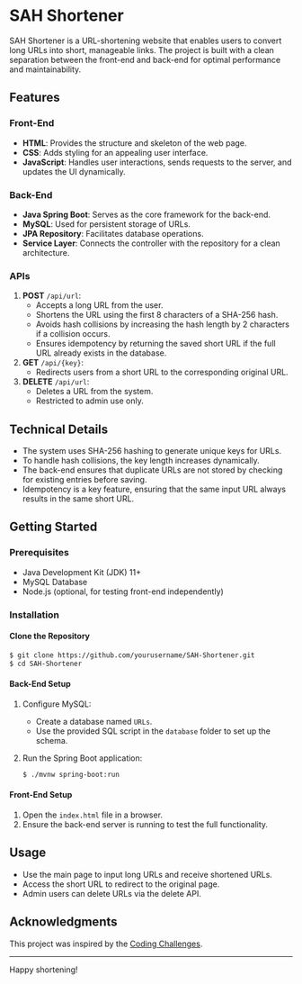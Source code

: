 # SAH Shortener

SAH Shortener is a URL-shortening website that enables users to convert long URLs into short, manageable links. The project is built with a clean separation between the front-end and back-end for optimal performance and maintainability.

## Features

### Front-End
- **HTML**: Provides the structure and skeleton of the web page.
- **CSS**: Adds styling for an appealing user interface.
- **JavaScript**: Handles user interactions, sends requests to the server, and updates the UI dynamically.

### Back-End
- **Java Spring Boot**: Serves as the core framework for the back-end.
- **MySQL**: Used for persistent storage of URLs.
- **JPA Repository**: Facilitates database operations.
- **Service Layer**: Connects the controller with the repository for a clean architecture.

### APIs
1. **POST** `/api/url`:
   - Accepts a long URL from the user.
   - Shortens the URL using the first 8 characters of a SHA-256 hash.
   - Avoids hash collisions by increasing the hash length by 2 characters if a collision occurs.
   - Ensures idempotency by returning the saved short URL if the full URL already exists in the database.
2. **GET** `/api/{key}`:
   - Redirects users from a short URL to the corresponding original URL.
3. **DELETE** `/api/url`:
   - Deletes a URL from the system.
   - Restricted to admin use only.

## Technical Details
- The system uses SHA-256 hashing to generate unique keys for URLs.
- To handle hash collisions, the key length increases dynamically.
- The back-end ensures that duplicate URLs are not stored by checking for existing entries before saving.
- Idempotency is a key feature, ensuring that the same input URL always results in the same short URL.

## Getting Started

### Prerequisites
- Java Development Kit (JDK) 11+
- MySQL Database
- Node.js (optional, for testing front-end independently)

### Installation

#### Clone the Repository
```bash
$ git clone https://github.com/yourusername/SAH-Shortener.git
$ cd SAH-Shortener
```

#### Back-End Setup
1. Configure MySQL:
   - Create a database named `URLs`.
   - Use the provided SQL script in the `database` folder to set up the schema.

2. Run the Spring Boot application:
   ```bash
   $ ./mvnw spring-boot:run
   ```

#### Front-End Setup
1. Open the `index.html` file in a browser.
2. Ensure the back-end server is running to test the full functionality.

## Usage
- Use the main page to input long URLs and receive shortened URLs.
- Access the short URL to redirect to the original page.
- Admin users can delete URLs via the delete API.

## Acknowledgments
This project was inspired by the [Coding Challenges](https://codingchallenges.fyi/challenges/challenge-url-shortener).

---

Happy shortening!

